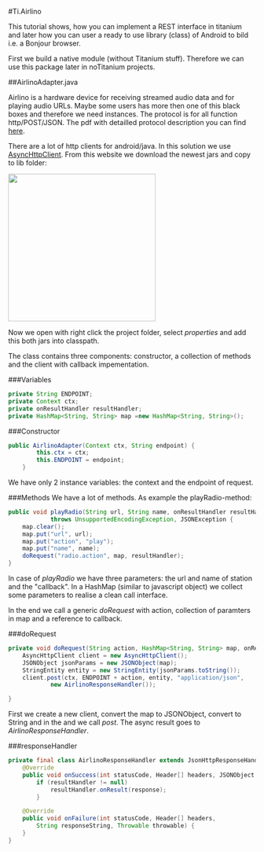 #Ti.Airlino

This tutorial shows, how you can implement  a REST interface in titanium and later how you can user a ready to use library (class) of Android to bild i.e. a Bonjour browser.

First we build a native module (without Titanium stuff). Therefore we can use this package later in noTitanium projects.

##AirlinoAdapter.java

Airlino is a hardware device for receiving streamed audio data and for playing audio URLs. Maybe some users has more then one of this black boxes and therefore we need instances. The protocol is for all function http/POST/JSON. The pdf with detailled  protocol description you can find [here](https://github.com/AppWerft/Ti.Airlino/blob/master/SPEC_HBM10-v4.2.0.pdf).

There are a lot of http clients for android/java. In this solution we use  [ AsyncHttpClient](http://loopj.com/android-async-http/). From this website we download the newest jars and copy to lib folder:

<img src="http://i.imgur.com/KdVyecA.png" width=300 />

Now we open with right click the project folder, select *properties* and add this both jars into classpath.

The class contains three components: constructor, a collection of methods and the client with callback impementation.


###Variables
```java
private String ENDPOINT;
private Context ctx;
private onResultHandler resultHandler;
private	HashMap<String, String> map =new HashMap<String, String>();
```

###Constructor
```java
public AirlinoAdapter(Context ctx, String endpoint) {
		this.ctx = ctx;
		this.ENDPOINT = endpoint;
	}
```
We have only 2 instance variables: the context and the endpoint of request. 

###Methods
We have a lot of methods. As example the playRadio-method:
```java
public void playRadio(String url, String name, onResultHandler resultHandler)
			throws UnsupportedEncodingException, JSONException {
	map.clear();
	map.put("url", url);
	map.put("action", "play");
	map.put("name", name);
	doRequest("radio.action", map, resultHandler);
}
```
In case of *playRadio* we have three parameters: the url and name of station and the "callback". In a HashMap (similar to javascript object) we collect some parameters to realise a clean call interface.

In the end we call a generic *doRequest* with action, collection of paramters in map and a reference to callback. 

###doRequest
```java
private void doRequest(String action, HashMap<String, String> map, onResultHandler resultHandler) throws JSONException, UnsupportedEncodingException {
	AsyncHttpClient client = new AsyncHttpClient();
	JSONObject jsonParams = new JSONObject(map);
	StringEntity entity = new StringEntity(jsonParams.toString());
	client.post(ctx, ENDPOINT + action, entity, "application/json",
			new AirlinoResponseHandler());

}
```
First we create a new client, convert the map to JSONObject, convert to String and in the and we call *post*. The async result goes to *AirlinoResponseHandler*. 

###responseHandler
```java
private final class AirlinoResponseHandler extends JsonHttpResponseHandler {
	@Override
	public void onSuccess(int statusCode, Header[] headers, JSONObject response) {
		if (resultHandler != null)
			resultHandler.onResult(response);
		}

	@Override
	public void onFailure(int statusCode, Header[] headers,
		String responseString, Throwable throwable) {
	}
}
```
